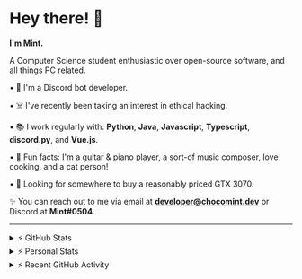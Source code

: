 # Hey there! 👋

**I'm Mint.**

A Computer Science student enthusiastic over open-source software, and all things PC related.

• 👾 I'm a Discord bot developer.

• ☠️ I've recently been taking an interest in ethical hacking.

• 📚 I work regularly with: **Python**, **Java**, **Javascript**, **Typescript**, **discord.py**, and **Vue.js**.

• 🍛 Fun facts: I'm a guitar & piano player, a sort-of music composer, love cooking, and a cat person!

• 🔎 Looking for somewhere to buy a reasonably priced GTX 3070.

✨ You can reach out to me via email at **developer@chocomint.dev** or Discord at **Mint#0504**.

---

<details>
    <summary>⚡ GitHub Stats</summary>

<img height="160px" align="center" alt="Mint's GitHub Stats" src="https://github-readme-stats-lunarmint.vercel.app/api?username=lunarmint&count_private=true&show_icons=true&hide_title=true&hide_border=true&title_color=00ffdf&icon_color=00ffdf&text_color=141823&bg_color=0,4158d0,c850c0,ffcc70&include_all_commits=false"/>

<img align="center" alt="Mint's Most Used Languages" src="https://github-readme-stats-lunarmint.vercel.app/api/top-langs/?username=lunarmint&hide_title=true&hide_border=true&langs_count=8&layout=compact&title_color=141823&bg_color=0,ffcc70,c850c0,4158d0"/>

</details>

<details>
    <summary>⚡ Personal Stats</summary>

<!--START_SECTION:waka-->
![Profile Views](http://img.shields.io/badge/Profile%20Views-16-blue)

![Lines of code](https://img.shields.io/badge/From%20Hello%20World%20I%27ve%20Written-165083%20lines%20of%20code-blue)

**I'm a Night 🦉** 

```text
🌞 Morning    86 commits     ██████░░░░░░░░░░░░░░░░░░░   25.0% 
🌆 Daytime    85 commits     ██████░░░░░░░░░░░░░░░░░░░   24.71% 
🌃 Evening    108 commits    ███████░░░░░░░░░░░░░░░░░░   31.4% 
🌙 Night      65 commits     ████░░░░░░░░░░░░░░░░░░░░░   18.9%

```
📅 **I'm Most Productive on Thursday** 

```text
Monday       72 commits     █████░░░░░░░░░░░░░░░░░░░░   20.93% 
Tuesday      44 commits     ███░░░░░░░░░░░░░░░░░░░░░░   12.79% 
Wednesday    32 commits     ██░░░░░░░░░░░░░░░░░░░░░░░   9.3% 
Thursday     85 commits     ██████░░░░░░░░░░░░░░░░░░░   24.71% 
Friday       48 commits     ███░░░░░░░░░░░░░░░░░░░░░░   13.95% 
Saturday     35 commits     ██░░░░░░░░░░░░░░░░░░░░░░░   10.17% 
Sunday       28 commits     ██░░░░░░░░░░░░░░░░░░░░░░░   8.14%

```


📊 **This Week I Spent My Time On** 

```text
💬 Programming Languages: 
Python                   8 hrs 53 mins       ████████████░░░░░░░░░░░░░   50.47% 
YAML                     3 hrs 49 mins       █████░░░░░░░░░░░░░░░░░░░░   21.74% 
Nginx configuration file 1 hr 43 mins        ██░░░░░░░░░░░░░░░░░░░░░░░   9.77% 
Docker                   1 hr 13 mins        █░░░░░░░░░░░░░░░░░░░░░░░░   6.91% 
Other                    1 hr 1 min          █░░░░░░░░░░░░░░░░░░░░░░░░   5.84%

🔥 Editors: 
PyCharm                  17 hrs 36 mins      █████████████████████████   100.0%

🐱‍💻 Projects: 
spotipyn                 17 hrs 16 mins      ████████████████████████░   98.1% 
Chiya                    19 mins             ░░░░░░░░░░░░░░░░░░░░░░░░░   1.85% 
test                     0 secs              ░░░░░░░░░░░░░░░░░░░░░░░░░   0.03% 
Unknown Project          0 secs              ░░░░░░░░░░░░░░░░░░░░░░░░░   0.02%

💻 Operating System: 
Windows                  17 hrs 36 mins      █████████████████████████   100.0%

```

**I Mostly Code in Python** 

```text
Python                   7 repos             ████████░░░░░░░░░░░░░░░░░   31.82% 
C                        5 repos             █████░░░░░░░░░░░░░░░░░░░░   22.73% 
Java                     3 repos             ███░░░░░░░░░░░░░░░░░░░░░░   13.64% 
Clojure                  2 repos             ██░░░░░░░░░░░░░░░░░░░░░░░   9.09% 
Scala                    2 repos             ██░░░░░░░░░░░░░░░░░░░░░░░   9.09%

```



 Last Updated on 30/10/2021
<!--END_SECTION:waka-->

</details>

<details>
    <summary>⚡ Recent GitHub Activity</summary>

<!--START_SECTION:activity-->
1. 💪 Opened PR [#120](https://github.com/ranimepiracy/chiya/pull/120) in [ranimepiracy/chiya](https://github.com/ranimepiracy/chiya)
2. ❗️ Closed issue [#71](https://github.com/ranimepiracy/chiya/issues/71) in [ranimepiracy/chiya](https://github.com/ranimepiracy/chiya)
3. ❗️ Closed issue [#78](https://github.com/ranimepiracy/chiya/issues/78) in [ranimepiracy/chiya](https://github.com/ranimepiracy/chiya)
4. 💪 Opened PR [#114](https://github.com/ranimepiracy/chiya/pull/114) in [ranimepiracy/chiya](https://github.com/ranimepiracy/chiya)
5. 💪 Opened PR [#113](https://github.com/ranimepiracy/chiya/pull/113) in [ranimepiracy/chiya](https://github.com/ranimepiracy/chiya)
<!--END_SECTION:activity-->

</details>
